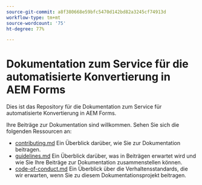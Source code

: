 ```yaml
---
source-git-commit: a8f380668e59bfc5470d142bd82a3245cf74913d
workflow-type: tm+mt
source-wordcount: '75'
ht-degree: 77%

---
```

# Dokumentation zum Service für die automatisierte Konvertierung in AEM Forms

Dies ist das Repository für die Dokumentation zum Service für automatisierte Konvertierung in AEM Forms.

Ihre Beiträge zur Dokumentation sind willkommen. Sehen Sie sich die folgenden Ressourcen an:

* [contributing.md](contributing.md) Ein Überblick darüber, wie Sie zur Dokumentation beitragen.
* [guidelines.md](guidelines.md) Ein Überblick darüber, was in Beiträgen erwartet wird und wie Sie Ihre Beiträge zur Dokumentation zusammenstellen können.
* [code-of-conduct.md](code-of-conduct.md) Ein Überblick über die Verhaltensstandards, die wir erwarten, wenn Sie zu diesem Dokumentationsprojekt beitragen.
